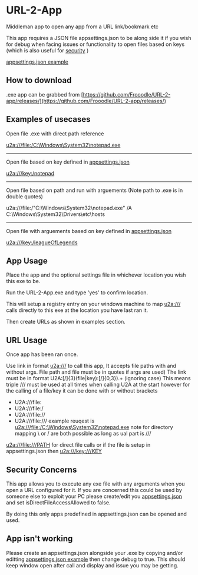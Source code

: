 # URL-2-App
Middleman app to open any app from a URL link/bookmark etc

This app requires a JSON file appsettings.json to be along side it if you wish for debug when facing issues or functionality to open files based on keys (which is also useful for [security](https://github.com/Frooodle/URL-2-app#security-concerns) )

[appsettings.json example](https://github.com/Frooodle/URL-2-app/blob/main/appsettings.json)

## How to download

.exe app can be grabbed from [https://github.com/Frooodle/URL-2-app/releases/](https://github.com/Frooodle/URL-2-app/releases/)

## Examples of usecases

Open file .exe with direct path reference

[u2a:///file:/C:\\Windows\\System32\\notepad.exe](u2a:///file://C:/Windows/System32/notepad.exe)

------
Open file based on key defined in [appsettings.json](https://github.com/Frooodle/URL-2-app/blob/main/appsettings.json)

[u2a:///key:/notepad](u2a:///key:/notepad)

------
Open file based on path and run with arguements (Note path to .exe is in double quotes)

u2a:///file:/"C:\\Windows\\System32\\notepad.exe" /A C:\Windows\System32\Drivers\etc\hosts

------
Open file with arguements based on key defined in [appsettings.json](https://github.com/Frooodle/URL-2-app/blob/main/appsettings.json)

[u2a:///key:/leagueOfLegends](u2a:///key:/leagueOfLegends)



## App Usage
Place the app and the optional settings file in whichever location you wish this exe to be. 

Run the URL-2-App.exe and type 'yes' to confirm location.

This will setup a registry entry on your windows machine to map [u2a:///](u2a:///) calls directly to this exe at the location you have last ran it.

Then create URLs as shown in examples section.

## URL Usage
Once app has been ran once.

Use link in format [u2a:///](u2a:///) to call this app, It accepts file paths with and without args. File path and file must be in quotes if args are used)
The link must be in format U2A:[/]{3}(file|key):[/]{0,3}).+  (ignoring case)
This means triple /// must be used at all times when calling U2A at the start however for the calling of a file/key it can be done with or without brackets
* U2A:///file:
* U2A:///file:/
* U2A:///file://
* U2A:///file:///
example reuqest is [u2a:///file:/C:\\Windows\\System32\\notepad.exe](u2a:///file:/C:\\Windows\\System32\\notepad.exe) note for directory mapping \\ or / are both possible as long as ual part is ///

[u2a:///file:///PATH](u2a:///file:///PATH) for direct file calls or if the file is setup in appsettings.json then [u2a:///key:///KEY](u2a:///key:///KEY)

## Security Concerns
This app allows you to execute any exe file with any arguments when you open a URL configured for it. If you are concerned this could be used by someone else to exploit your PC please create/edit you [appsettings.json](https://github.com/Frooodle/URL-2-app/blob/main/appsettings.json) and set isDirectFileAccessAllowed to false.

By doing this only apps predefined in appsettings.json can be opened and used.

## App isn't working
Please create an appsettings.json alongside your .exe by copying and/or editting [appsettings.json example](https://github.com/Frooodle/URL-2-app/blob/main/appsettings.json) then change debug to true. This should keep window open after call and display and issue you may be getting.
